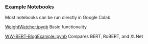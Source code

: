 ### Example Notebooks

Most notebooks can be run directly in Google Colab

[WeightWatcher.ipynb](WeightWatcher.ipynb)
Basic functionality

[WW-BERT-BlogExample.ipynb](WW-BERT-BlogExample.ipynb)
Compares BERT, RoBERT, and XLNet

